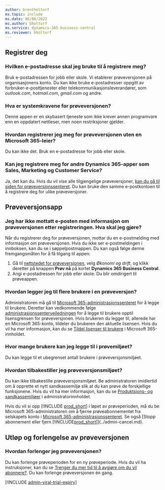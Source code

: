 ```yaml
---
author: brentholtorf
ms.topic: include
ms.date: 06/08/2022
ms.author: bholtorf
ms.service: dynamics-365-business-central
ms.reviewer: bholtorf
---
```

## <a name="sign-up"></a>Registrer deg

### <a name="which-email-address-i-should-use-to-sign-up"></a>Hvilken e-postadresse skal jeg bruke til å registrere meg?

Bruk e-postadressen for jobb eller skole. Vi etablerer prøveversjonen på organisasjonens konto. Du kan ikke bruke e-postadresser oppgitt av forbruker-e-posttjenester eller telekommunikasjonsleverandører, som *outlook.com*, *hotmail.com*, *gmail.com* og andre.  

### <a name="what-are-the-system-requirements-for-the-trial"></a>Hva er systemkravene for prøveversjonen?

Denne appen er en skybasert tjeneste som ikke krever annen programvare enn en oppdatert nettleser, men noen restriksjoner gjelder.  

### <a name="how-do-i-sign-up-for-the-trial-without-a-microsoft-365-tenant"></a>Hvordan registrerer jeg meg for prøveversjonen uten en Microsoft 365-leier?

Du kan ikke det. Bruk en e-postadresse for jobb eller skole.

### <a name="can-i-sign-up-for-other-dynamics-365-apps-such-as-sales-marketing-and-customer-service"></a>Kan jeg registrere meg for andre Dynamics 365-apper som Sales, Marketing og Customer Service?

Ja, det kan du. Hvis du vil vise alle tilgjengelige prøveversjoner, [kan du gå til siden for prøveversjonssenteret](https://dynamics.microsoft.com/dynamics-365-free-trial). Du kan bruke den samme e-postkontoen til å registrere deg for ulike prøveversjoner.<!-- However, it is not possible to have multiple apps on the same trial site. Each trial will be on a different org and URL. The trial data won’t be shared across apps.-->

## <a name="trial-app"></a>Prøveversjonsapp

### <a name="i-didnt-receive-the-trial-details-email-after-signing-up-what-should-i-do"></a>Jeg har ikke mottatt e-posten med informasjon om prøveversjonen etter registreringen. Hva skal jeg gjøre?

Når du registrerer deg for prøveversjonen, mottar du en e-postmelding med informasjon om prøveversjonen. Hvis du ikke ser e-postmeldingen i innboksen, kan du se i søppelpostmappen. Du kan også følge denne fremgangsmåten for å få tilgang til appen:

1. Gå til [nettstedet for prøveversjonen](https://go.microsoft.com/fwlink/?linkid=847861), velg *Økonomi og drift*, og klikk deretter på knappen **Prøv nå** på kortet **Dynamics 365 Business Central**.  
2. Angi e-postadressen for jobb eller skole. Du blir omdirigert til prøveappen.  

### <a name="how-do-i-add-more-users-to-a-trial"></a>Hvordan legger jeg til flere brukere i en prøveversjon?

Administratoren må gå til [Microsoft 365-administrasjonssenteret](https://admin.microsoft.com) for å legge til brukere. Deretter kan vedkommende følge [administrasjonssenterveiledningen](/microsoft-365/admin/add-users/add-users) for å legge til brukere opptil lisensgrensen for prøveversjonen. Hvis brukeren du legger til, allerede har en Microsoft 365-konto, tildeler du brukeren den aktuelle lisensen. Hvis du vil ha mer informasjon, kan du se [Tildel lisenser til brukere](/microsoft-365/admin/manage/assign-licenses-to-users) i Microsoft 365-innholdet.

### <a name="how-many-users-can-i-add-to-my-trial-environment"></a>Hvor mange brukere kan jeg legge til i prøvemiljøet?

Du kan legge til et ubegrenset antall brukere i prøveversjonsmiljøet.

### <a name="how-do-i-reset-the-trial-environment"></a>Hvordan tilbakestiller jeg prøveversjonsmiljøet?

Du kan ikke tilbakestille prøveversjonsmiljøet. Be administratoren imidlertid om å opprette et nytt sandkassemiljø slik at du kan prøve de forskjellige funksjonene. Hvis du vil ha mer informasjon, kan du se [Produktsjons- og sandkassemiljøer](/dynamics365/business-central/dev-itpro/administration/environment-types) i administratorinnholdet.  

Hvis du vil si opp [!INCLUDE [prod_short](prod_short.md)] i løpet av prøveperioden, må du be Microsoft 365-administratoren om å fjerne prøveabonnementet fra selskapets konto i [Microsoft 365-administrasjonssenteret](https://admin.microsoft.com/). Se også [Stopp abonnement eller fjern [!INCLUDE[prod_short](prod_short.md)]](../admin-cancel.md).  

## <a name="trial-expiration-and-extension"></a>Utløp og forlengelse av prøveversjonen

### <a name="how-do-i-extend-the-trial"></a>Hvordan forlenger jeg prøveversjonen?

Du kan forlenge prøveperioden for en ny prøveperiode. Hvis du vil ha instruksjoner, kan du se [Trenger du mer tid til å avgjøre om du vil abonnere?](../admin-extend-trial.md). Du kan forlenge prøveversjonen én gang.

[!INCLUDE [admin-viral-trial-expiry](admin-viral-trial-expiry.md)]
